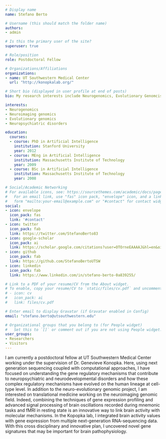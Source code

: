 ```yaml
---
# Display name
name: Stefano Berto

# Username (this should match the folder name)
authors:
- admin

# Is this the primary user of the site?
superuser: true

# Role/position
role: Postdoctoral Fellow

# Organizations/Affiliations
organizations:
- name: UT Southwestern Medical Center
  url: "http://konopkalab.org/"

# Short bio (displayed in user profile at end of posts)
bio: My research interests include Neurogenomics, Evolutionary Genomcis, and Neuropsychiatric disorders.

interests:
- Neurogenomics
- Neuroimaging genomics
- Evolutionary genomics
- Neuropsychiatric disorders

education:
  courses:
  - course: PhD in Artificial Intelligence
    institution: Stanford University
    year: 2012
  - course: MEng in Artificial Intelligence
    institution: Massachusetts Institute of Technology
    year: 2009
  - course: BSc in Artificial Intelligence
    institution: Massachusetts Institute of Technology
    year: 2008

# Social/Academic Networking
# For available icons, see: https://sourcethemes.com/academic/docs/page-builder/#icons
#   For an email link, use "fas" icon pack, "envelope" icon, and a link in the
#   form "mailto:your-email@example.com" or "#contact" for contact widget.
social:
- icon: envelope
  icon_pack: fas
  link: '#contact'
- icon: twitter
  icon_pack: fab
  link: https://twitter.com/StefanoBerto83
- icon: google-scholar
  icon_pack: ai
  link: https://scholar.google.com/citations?user=OTOrneEAAAAJ&hl=en&oi=ao
- icon: github
  icon_pack: fab
  link: https://github.com/StefanoBertoUTSW
- icon: linkedin
  icon_pack: fab
  link: https://www.linkedin.com/in/stefano-berto-0a839255/

# Link to a PDF of your resume/CV from the About widget.
# To enable, copy your resume/CV to `static/files/cv.pdf` and uncomment the lines below.
# - icon: cv
#   icon_pack: ai
#   link: files/cv.pdf

# Enter email to display Gravatar (if Gravatar enabled in Config)
email: "stefano.berto@utsouthwestern.edu"

# Organizational groups that you belong to (for People widget)
#   Set this to `[]` or comment out if you are not using People widget.
user_groups:
- Researchers
- Visitors
---
```


I am currently a postdoctoral fellow at UT Southwestern Medical Center working under the supervision of Dr. Genevieve Konopka. 
Here, using next generation sequencing coupled with computational approaches, I have focused on understanding the gene regulatory mechanisms that contribute to neuropsychiatric and neurodevelopmental disorders and how these complex regulatory mechanisms have evolved on the human lineage at cell-type level. In addition to the neuro-evolutionary genomic project, I am interested on translational medicine working on the neuroimaging genomic field. Indeed, combining the techniques of gene expression profiling and advanced signal processing of brain oscillations recorded during mnemonic tasks and fMRI in resting state is an innovative way to link brain activity with molecular mechanisms. In the Kopopka lab, I integrated brain activity values with gene expression from multiple next-generation RNA-sequencing data. With this cross disciplinary and innovative plan, I uncovered novel gene signatures that may be important for brain pathophysiology.
